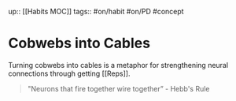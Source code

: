 up:: [[Habits MOC]]
tags:: #on/habit #on/PD #concept

# Cobwebs into Cables
Turning cobwebs into cables is a metaphor for strengthening neural connections through getting [[Reps]].

> "Neurons that fire together wire together” - Hebb's Rule 
